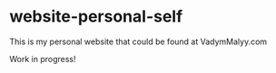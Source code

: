 # website-personal-self
This is my personal website that could be found at VadymMalyy.com

Work in progress!
